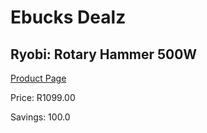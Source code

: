 
# Ebucks Dealz
## Ryobi: Rotary Hammer 500W
[Product Page](https://www.ebucks.com/web/shop/productSelected.do?prodId=315083672&catId=717342768)

Price: R1099.00

Savings: 100.0


	